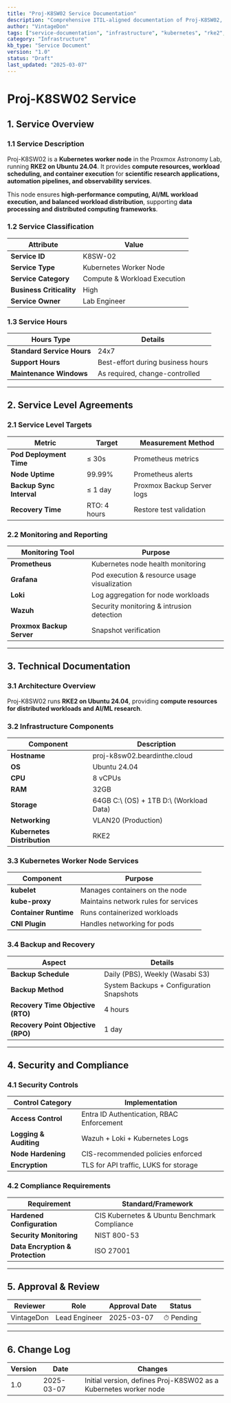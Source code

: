 ```yaml
---
title: "Proj-K8SW02 Service Documentation"
description: "Comprehensive ITIL-aligned documentation of Proj-K8SW02, including infrastructure, security policies, and service management details."
author: "VintageDon"
tags: ["service-documentation", "infrastructure", "kubernetes", "rke2", "worker-node"]
category: "Infrastructure"
kb_type: "Service Document"
version: "1.0"
status: "Draft"
last_updated: "2025-03-07"
---
```


# **Proj-K8SW02 Service**  

## **1. Service Overview**  

### **1.1 Service Description**  

Proj-K8SW02 is a **Kubernetes worker node** in the Proxmox Astronomy Lab, running **RKE2 on Ubuntu 24.04**. It provides **compute resources, workload scheduling, and container execution** for **scientific research applications, automation pipelines, and observability services**.

This node ensures **high-performance computing, AI/ML workload execution, and balanced workload distribution**, supporting **data processing and distributed computing frameworks**.

### **1.2 Service Classification**  

| **Attribute**       | **Value** |
|---------------------|-----------|
| **Service ID**     | K8SW-02 |
| **Service Type**   | Kubernetes Worker Node |
| **Service Category** | Compute & Workload Execution |
| **Business Criticality** | High |
| **Service Owner**  | Lab Engineer |

### **1.3 Service Hours**  

| **Hours Type** | **Details** |
|---------------|------------|
| **Standard Service Hours** | 24x7 |
| **Support Hours** | Best-effort during business hours |
| **Maintenance Windows** | As required, change-controlled |

---

## **2. Service Level Agreements**  

### **2.1 Service Level Targets**  

| **Metric** | **Target** | **Measurement Method** |
|------------|----------|------------------------|
| **Pod Deployment Time** | ≤ 30s | Prometheus metrics |
| **Node Uptime** | 99.99% | Prometheus alerts |
| **Backup Sync Interval** | ≤ 1 day | Proxmox Backup Server logs |
| **Recovery Time** | RTO: 4 hours | Restore test validation |

### **2.2 Monitoring and Reporting**  

| **Monitoring Tool** | **Purpose** |
|---------------------|------------|
| **Prometheus** | Kubernetes node health monitoring |
| **Grafana** | Pod execution & resource usage visualization |
| **Loki** | Log aggregation for node workloads |
| **Wazuh** | Security monitoring & intrusion detection |
| **Proxmox Backup Server** | Snapshot verification |

---

## **3. Technical Documentation**  

### **3.1 Architecture Overview**  

Proj-K8SW02 runs **RKE2 on Ubuntu 24.04**, providing **compute resources for distributed workloads and AI/ML research**.

### **3.2 Infrastructure Components**  

| **Component** | **Description** |
|--------------|----------------|
| **Hostname** | proj-k8sw02.beardinthe.cloud |
| **OS** | Ubuntu 24.04 |
| **CPU** | 8 vCPUs |
| **RAM** | 32GB |
| **Storage** | 64GB C:\ (OS) + 1TB D:\ (Workload Data) |
| **Networking** | VLAN20 (Production) |
| **Kubernetes Distribution** | RKE2 |

### **3.3 Kubernetes Worker Node Services**  

| **Component** | **Purpose** |
|--------------|------------|
| **kubelet** | Manages containers on the node |
| **kube-proxy** | Maintains network rules for services |
| **Container Runtime** | Runs containerized workloads |
| **CNI Plugin** | Handles networking for pods |

### **3.4 Backup and Recovery**  

| **Aspect** | **Details** |
|------------|------------|
| **Backup Schedule** | Daily (PBS), Weekly (Wasabi S3) |
| **Backup Method** | System Backups + Configuration Snapshots |
| **Recovery Time Objective (RTO)** | 4 hours |
| **Recovery Point Objective (RPO)** | 1 day |

---

## **4. Security and Compliance**  

### **4.1 Security Controls**  

| **Control Category** | **Implementation** |
|----------------------|-------------------|
| **Access Control** | Entra ID Authentication, RBAC Enforcement |
| **Logging & Auditing** | Wazuh + Loki + Kubernetes Logs |
| **Node Hardening** | CIS-recommended policies enforced |
| **Encryption** | TLS for API traffic, LUKS for storage |

### **4.2 Compliance Requirements**  

| **Requirement** | **Standard/Framework** |
|----------------|----------------------|
| **Hardened Configuration** | CIS Kubernetes & Ubuntu Benchmark Compliance |
| **Security Monitoring** | NIST 800-53 |
| **Data Encryption & Protection** | ISO 27001 |

---

## **5. Approval & Review**  

| **Reviewer** | **Role** | **Approval Date** | **Status** |
|-------------|---------|------------------|------------|
| VintageDon | Lead Engineer | 2025-03-07 | ⏱ Pending |

---

## **6. Change Log**  

| **Version** | **Date** | **Changes** |
|------------|---------|-------------|
| 1.0 | 2025-03-07 | Initial version, defines Proj-K8SW02 as a Kubernetes worker node |
